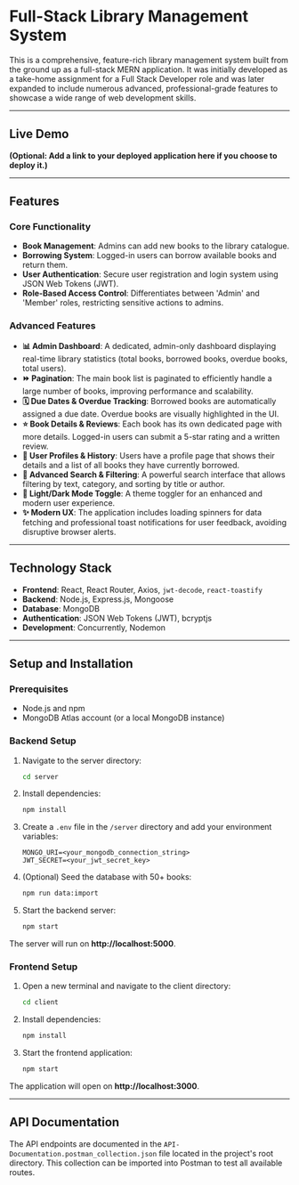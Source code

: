 # Full-Stack Library Management System

This is a comprehensive, feature-rich library management system built from the ground up as a full-stack MERN application. It was initially developed as a take-home assignment for a Full Stack Developer role and was later expanded to include numerous advanced, professional-grade features to showcase a wide range of web development skills.



---
## Live Demo

**(Optional: Add a link to your deployed application here if you choose to deploy it.)**

---
## Features

### Core Functionality
- **Book Management**: Admins can add new books to the library catalogue.
- **Borrowing System**: Logged-in users can borrow available books and return them.
- **User Authentication**: Secure user registration and login system using JSON Web Tokens (JWT).
- **Role-Based Access Control**: Differentiates between 'Admin' and 'Member' roles, restricting sensitive actions to admins.

### Advanced Features
- **📊 Admin Dashboard**: A dedicated, admin-only dashboard displaying real-time library statistics (total books, borrowed books, overdue books, total users).
- **⏩ Pagination**: The main book list is paginated to efficiently handle a large number of books, improving performance and scalability.
- **🗓️ Due Dates & Overdue Tracking**: Borrowed books are automatically assigned a due date. Overdue books are visually highlighted in the UI.
- **⭐️ Book Details & Reviews**: Each book has its own dedicated page with more details. Logged-in users can submit a 5-star rating and a written review.
- **📖 User Profiles & History**: Users have a profile page that shows their details and a list of all books they have currently borrowed.
- **🔎 Advanced Search & Filtering**: A powerful search interface that allows filtering by text, category, and sorting by title or author.
- **🌙 Light/Dark Mode Toggle**: A theme toggler for an enhanced and modern user experience.
- **✨ Modern UX**: The application includes loading spinners for data fetching and professional toast notifications for user feedback, avoiding disruptive browser alerts.

---
## Technology Stack

- **Frontend**: React, React Router, Axios, `jwt-decode`, `react-toastify`
- **Backend**: Node.js, Express.js, Mongoose
- **Database**: MongoDB
- **Authentication**: JSON Web Tokens (JWT), bcryptjs
- **Development**: Concurrently, Nodemon

---
## Setup and Installation

### Prerequisites
- Node.js and npm
- MongoDB Atlas account (or a local MongoDB instance)

### Backend Setup
1.  Navigate to the server directory:
    ```bash
    cd server
    ```
2.  Install dependencies:
    ```bash
    npm install
    ```
3.  Create a `.env` file in the `/server` directory and add your environment variables:
    ```
    MONGO_URI=<your_mongodb_connection_string>
    JWT_SECRET=<your_jwt_secret_key>
    ```
4.  (Optional) Seed the database with 50+ books:
    ```bash
    npm run data:import
    ```
5.  Start the backend server:
    ```bash
    npm start
    ```
   The server will run on **http://localhost:5000**.

### Frontend Setup
1.  Open a new terminal and navigate to the client directory:
    ```bash
    cd client
    ```
2.  Install dependencies:
    ```bash
    npm install
    ```
3.  Start the frontend application:
    ```bash
    npm start
    ```
   The application will open on **http://localhost:3000**.

---
## API Documentation

The API endpoints are documented in the `API-Documentation.postman_collection.json` file located in the project's root directory. This collection can be imported into Postman to test all available routes.

